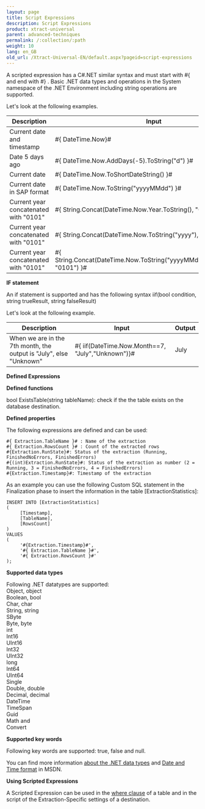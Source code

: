 ```yaml
---
layout: page
title: Script Expressions
description: Script Expressions
product: xtract-universal
parent: advanced-techniques
permalink: /:collection/:path
weight: 10
lang: en_GB
old_url: /Xtract-Universal-EN/default.aspx?pageid=script-expressions
---
```


A scripted expression has a C#.NET similar syntax and must start with #{ and end with #} .
Basic .NET data types and operations in the System namespace of the .NET Environment including string operations are supported. 

Let's look at the following examples. 

| Description                           | Input                                                                         | Output              |
|---------------------------------------|-------------------------------------------------------------------------------|---------------------|
| Current date and timestamp            | #{ DateTime.Now}#                                                             | 23.07.2013 10:17:37 |
| Date 5 days ago                       | #{ DateTime.Now.AddDays(-5).ToString("d") }#                                  | 18.07.2013          |
| Current date                          | #{ DateTime.Now.ToShortDateString() }#                                        | 23.07.2013          |
| Current date in SAP format            | #{ DateTime.Now.ToString("yyyyMMdd") }#                                       | 20130723            |
| Current year concatenated with "0101" | #{ String.Concat(DateTime.Now.Year.ToString(), "0101") }#                     | 20130101            |
| Current year concatenated with "0101" | #{ String.Concat(DateTime.Now.ToString("yyyy"), "0101") }#                    | 20130101            |
| Current year concatenated with "0101" | #{ String.Concat(DateTime.Now.ToString("yyyyMMdd").Substring(0,4), "0101") }# | 20130101            |

**IF statement** 

An if statement is supported and has the following syntax iif(bool condition, string trueResult, string falseResult)  

Let's look at the following example. 

| Description                                                        | Input                                             | Output |
|--------------------------------------------------------------------|---------------------------------------------------|--------|
| When we are in the 7th month, the output is "July", else "Unknown" | #{ iif(DateTime.Now.Month==7, "July","Unknown")}# | July   |

**Defined Expressions** 

**Defined functions**

bool ExistsTable(string tableName): check if the the table exists on the database destination. 

**Defined properties** 

The following expressions are defined and can be used: 
```
#{ Extraction.TableName }# : Name of the extraction
#{ Extraction.RowsCount }# : Count of the extracted rows
#{Extraction.RunState}#: Status of the extraction (Running, FinishedNoErrors, FinishedErrors)
#{(int)Extraction.RunState}#: Status of the extraction as number (2 = Running, 3 = FinishedNoErrors, 4 = FinishedErrors)
#{Extraction.Timestamp}#: Timestamp of the extraction 
```

As an example you can use the following Custom SQL statement in the Finalization phase to insert the information in the table [ExtractionStatistics]: 

```
INSERT INTO [ExtractionStatistics]
(
     [Timestamp],
     [TableName],
     [RowsCount]
)
VALUES
(
     '#{Extraction.Timestamp}#',
     '#{ Extraction.TableName }#',
     '#{ Extraction.RowsCount }#'
);
```


**Supported data types**

Following .NET datatypes are supported:<br>
Object, object<br>
Boolean, bool<br>
Char, char<br>
String, string<br>
SByte<br>
Byte, byte<br>
int<br>
Int16<br>
UInt16<br>
Int32<br>
UInt32<br>
long<br>
Int64<br>
UInt64<br>
Single<br>
Double, double<br>
Decimal, decimal<br>
DateTime<br>
TimeSpan<br>
Guid<br>
Math and<br>
Convert<br>

**Supported key words** 

Following key words are supported: 
true, false and null.

You can find more information [about the .NET data types](http://msdn.microsoft.com/en-us/library/System%28v=vs.90%29.aspx) and [Date and Time format](https://docs.microsoft.com/en-us/dotnet/standard/base-types/custom-date-and-time-format-strings) in MSDN.


**Using Scripted Expressions**

A Scripted Expression can be used in the [where clause](../getting-started-table/where-clause) of a table and in the script of the Extraction-Specific settings of a destination.